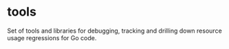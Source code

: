 # tools

Set of tools and libraries for debugging, tracking and drilling down resource usage regressions for Go code.
